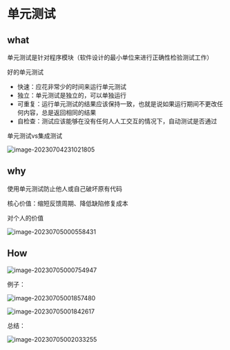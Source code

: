 # 单元测试

## what

单元测试是针对程序模块（软件设计的最小单位来进行正确性检验测试工作）

好的单元测试

- 快速：应花非常少的时间来运行单元测试
- 独立：单元测试是独立的，可以单独运行
- 可重复：运行单元测试的结果应该保持一致，也就是说如果运行期间不更改任何内容，总是返回相同的结果
- 自检查：测试应该能够在没有任何人人工交互的情况下，自动测试是否通过



单元测试vs集成测试

![image-20230704231021805](C:\Users\John\AppData\Roaming\Typora\typora-user-images\image-20230704231021805.png)

## why

使用单元测试防止他人或自己破坏原有代码

核心价值：缩短反馈周期、降低缺陷修复成本

对个人的价值

![image-20230705000558431](C:\Users\John\AppData\Roaming\Typora\typora-user-images\image-20230705000558431.png)



## How

![image-20230705000754947](C:\Users\John\AppData\Roaming\Typora\typora-user-images\image-20230705000754947.png)

例子：

![image-20230705001857480](C:\Users\John\AppData\Roaming\Typora\typora-user-images\image-20230705001857480.png)

![image-20230705001842617](C:\Users\John\AppData\Roaming\Typora\typora-user-images\image-20230705001842617.png)

总结：

![image-20230705002033255](C:\Users\John\AppData\Roaming\Typora\typora-user-images\image-20230705002033255.png)
